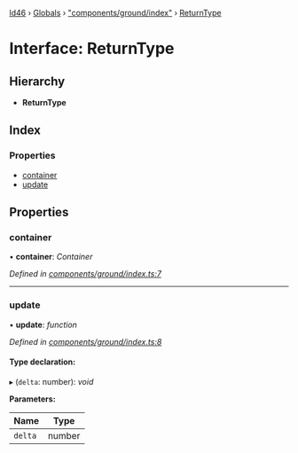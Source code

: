 [ld46](../README.md) › [Globals](../globals.md) › ["components/ground/index"](../modules/_components_ground_index_.md) › [ReturnType](_components_ground_index_.returntype.md)

# Interface: ReturnType

## Hierarchy

* **ReturnType**

## Index

### Properties

* [container](_components_ground_index_.returntype.md#container)
* [update](_components_ground_index_.returntype.md#update)

## Properties

###  container

• **container**: *Container*

*Defined in [components/ground/index.ts:7](https://github.com/jrod-disco/ld46-keepalive/blob/0d14d56/src/components/ground/index.ts#L7)*

___

###  update

• **update**: *function*

*Defined in [components/ground/index.ts:8](https://github.com/jrod-disco/ld46-keepalive/blob/0d14d56/src/components/ground/index.ts#L8)*

#### Type declaration:

▸ (`delta`: number): *void*

**Parameters:**

Name | Type |
------ | ------ |
`delta` | number |
